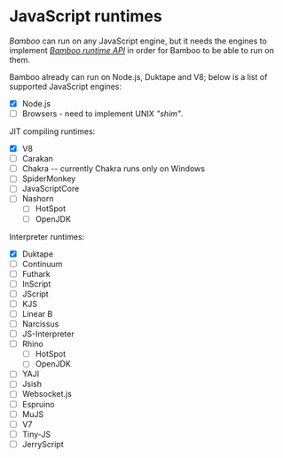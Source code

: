 # JavaScript runtimes

*Bamboo* can run on any JavaScript engine, but it needs the engines to implement
[*Bamboo runtime API*](./runtime-api.md) in order for Bamboo to be able to run on them.

Bamboo already can run on Node.js, Duktape and V8; below is a list of supported 
JavaScript engines: 

 - [X] Node.js
 - [ ] Browsers - need to implement UNIX *"shim"*.
 
JIT compiling runtimes:

 - [X] V8
 - [ ] Carakan
 - [ ] Chakra -- currently Chakra runs only on Windows
 - [ ] SpiderMonkey
 - [ ] JavaScriptCore
 - [ ] Nashorn
    - [ ] HotSpot
    - [ ] OpenJDK

Interpreter runtimes:

 - [X] Duktape
 - [ ] Continuum
 - [ ] Futhark
 - [ ] InScript
 - [ ] JScript
 - [ ] KJS
 - [ ] Linear B
 - [ ] Narcissus
 - [ ] JS-Interpreter
 - [ ] Rhino
    - [ ] HotSpot
    - [ ] OpenJDK
 - [ ] YAJI
 - [ ] Jsish
 - [ ] Websocket.js
 - [ ] Espruino
 - [ ] MuJS
 - [ ] V7
 - [ ] Tiny-JS
 - [ ] JerryScript
